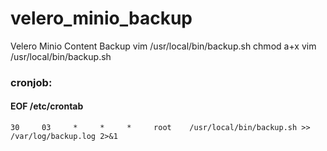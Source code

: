 # velero_minio_backup
Velero Minio Content Backup
vim /usr/local/bin/backup.sh
chmod a+x vim /usr/local/bin/backup.sh


### cronjob:
#### EOF /etc/crontab

```
30     03     *     *     *     root    /usr/local/bin/backup.sh >> /var/log/backup.log 2>&1
```

